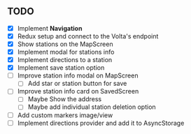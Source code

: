 ## TODO

- [x] Implement **Navigation**
- [x] Redux setup and connect to the Volta's endpoint
- [x] Show stations on the MapScreen
- [x] Implement modal for stations info
- [x] Implement directions to a station
- [x] Implement save station option
- [ ] Improve station info modal on MapScreen
  - [ ] Add star or station button for save
- [ ] Improve station info card on SavedScreen
  - [ ] Maybe Show the address
  - [ ] Maybe add individual station deletion option
- [ ] Add custom markers image/view
- [ ] Implement directions provider and add it to AsyncStorage
